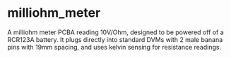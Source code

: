 # milliohm_meter
A milliohm meter PCBA reading 10V/Ohm, designed to be powered off of a RCR123A battery.  It plugs directly into standard DVMs with 2 male banana pins with 19mm spacing, and uses kelvin sensing for resistance readings.  
